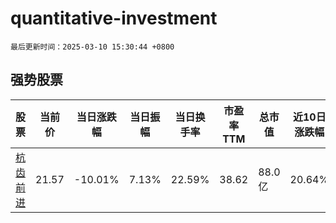 # quantitative-investment

`最后更新时间：2025-03-10 15:30:44 +0800`

## 强势股票

|股票|当前价|当日涨跌幅|当日振幅|当日换手率|市盈率TTM|总市值|近10日涨跌幅|
|----|----|----|----|----|----|----|----|
|[杭齿前进](https://xueqiu.com/S/SH601177)|21.57|-10.01%|7.13%|22.59%|38.62|88.0亿|20.64%|
